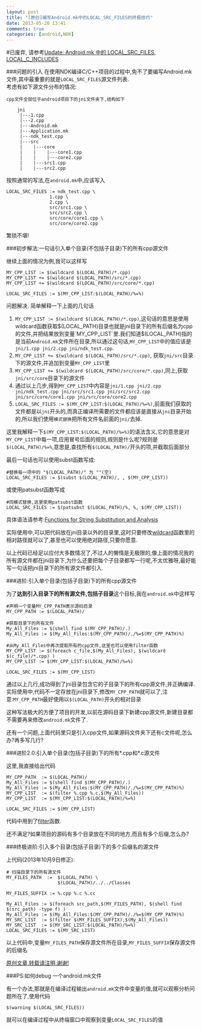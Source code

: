 ```yaml
---
layout: post
title: "[原创]编写Android.mk中的LOCAL_SRC_FILES的终极技巧"
date: 2013-05-20 13:41
comments: true
categories: [android,NDK]
---
```


#已废弃, 请参考[Update: Android.mk 中的 LOCAL_SRC_FILES, LOCAL_C_INCLUDES](/blog/2013/10/12/update-android-dot-mk-with-local-src-files-and-local-c-includes/)
  
  
  
  
  
###问题的引入
在使用NDK编译C/C++项目的过程中,免不了要编写Android.mk文件,其中最重要的就是`LOCAL_SRC_FILES`源文件列表.  
考虑有如下源文件分布的情况:
	
	cpp文件全部位于android项目下的jni文件夹下,结构如下
	
		jni	
		 |---1.cpp
		 |---2.cpp
		 |---Android.mk
		 |---Application.mk
		 |---ndk_test.cpp
		 |---src	
		 |    |---core
		 |    |    |---core1.cpp
		 |    |    |---core2.cpp
		 |    |---src1.cpp
		 |    |---src2.cpp
		 
按照通常的写法,在`android.mk`中,应该写入

	LOCAL_SRC_FILES := ndk_test.cpp \
					1.cpp \
					2.cpp \
					src/src1.cpp \
					src/src2.cpp \
					src/core/core1.cpp \
					src/core/core2.cpp

繁琐不堪!

###初步解法:一句话引入单个目录(不包括子目录)下的所有cpp源文件
<!-- more -->
继续上面的情况为例,我可以这样写

	MY_CPP_LIST := $(wildcard $(LOCAL_PATH)/*.cpp)
	MY_CPP_LIST += $(wildcard $(LOCAL_PATH)/src/*.cpp)
	MY_CPP_LIST += $(wildcard $(LOCAL_PATH)/src/core/*.cpp)

	LOCAL_SRC_FILES := $(MY_CPP_LIST:$(LOCAL_PATH)/%=%)
	
问题解决.
简单解释一下上面的几句话 
 
1. `MY_CPP_LIST := $(wildcard $(LOCAL_PATH)/*.cpp)`,这句话的意思是使用wildcard函数获取$(LOCAL_PATH)目录也就是jni目录下的所有后缀名为cpp的文件,并把结果放到变量`MY_CPP_LIST`里.我们知道$(LOCAL_PATH)指的是当前`Android.mk`文件所在目录,所以通过这句话,`MY_CPP_LIST`中的值应该是`jni/1.cpp jni/2.cpp jni/ndk_test.cpp`.
2. `MY_CPP_LIST += $(wildcard $(LOCAL_PATH)/src/*.cpp)`, 获取`jni/src`目录下的源文件,并追加到变量`MY_CPP_LIST`里
3. `MY_CPP_LIST += $(wildcard $(LOCAL_PATH)/src/core/*.cpp)`,同上,获取`jni/src/core`目录下的源文件
4. 通过以上几步,得到`MY_CPP_LIST`中内容是`jni/1.cpp jni/2.cpp jni/ndk_test.cpp jni/src/src1.cpp jni/src/src2.cpp jni/src/core/core1.cpp jni/src/core/core2.cpp`
4. `LOCAL_SRC_FILES := $(MY_CPP_LIST:$(LOCAL_PATH)/%=%)`,前面我们获取的文件都是以`jni`开头的,而真正编译所需要的文件都应该是直接从`jni`目录开始的,所以我们使用`模式替换`把所有文件名前面的`jni/`去掉.

这里我解释一下`$(MY_CPP_LIST:$(LOCAL_PATH)/%=%)`的语法含义,它的意思是对`MY_CPP_LIST`中每一项,应用冒号后面的规则,规则是什么呢?规则是`$(LOCAL_PATH)/%=%`,意思是,查找所有`$(LOCAL_PATH)/`开头的项,并截取后面部分

最后一句话也可以使用subst函数写成:
	
	#替换每一项中的 "$(LOCAL_PATH)/" 为 ""(空)
	LOCAL_SRC_FILES := $(subst $(LOCAL_PATH)/, , $(MY_CPP_LIST))  
	
或使用patsubst函数写成

	#同模式替换,这里使用patsubst函数
	LOCAL_SRC_FILES := $(patsubst $(LOCAL_PATH)/%, %, $(MY_CPP_LIST))  
	
具体语法请参考:[Functions for String Substitution and Analysis](http://www.gnu.org/software/make/manual/html_node/Text-Functions.html)

实际使用中,可以把代码放在jni目录以外的目录里,这时只要修改[wildcard](http://www.gnu.org/software/make/manual/html_node/Wildcards.html)函数里的相对路径就可以了,甚至也可以使用绝对路径,只要你愿意.

以上代码已经足以应付大多数情况了,不过人的懒惰是无极限的,像上面的情况我的所有源文件都在jni目录下,为什么还要把每个子目录都写一行呢,不太优雅呀,最好能写一句话把jni目录下的所有源文件都引入.


###进阶:引入单个目录(包括子目录)下的所有cpp源文件

为了**达到引入目录下的所有源文件,包括子目录**这个目标,我在`android.mk`中这样写

	#声明一个变量MY_CPP_PATH表示源码目录
	MY_CPP_PATH := $(LOCAL_PATH)/ 
	
	#获取目录下的所有文件	
	My_All_Files := $(shell find $(MY_CPP_PATH)/.)
	My_All_Files := $(My_All_Files:$(MY_CPP_PATH)/./%=$(MY_CPP_PATH)%)
	
	#从My_All_Files中再次提取所有的cpp文件,这里也可以使用filter函数
	MY_CPP_LIST := $(foreach c_file,$(My_All_Files), $(wildcard $(c_file)/*.cpp) ) 
	MY_CPP_LIST := $(MY_CPP_LIST:$(LOCAL_PATH)/%=%)
	
	LOCAL_SRC_FILES := $(MY_CPP_LIST)
	
通过以上几行,成功得到了jni目录包含它的子目录下的所有cpp源文件,并正确编译.实际使用中,代码不一定存放在jni目录下,修改`MY_CPP_PATH`就可以了,注意:`MY_CPP_PATH`最好使用以`$(LOCAL_PATH)`开头的相对目录

这种写法极大的方便了项目的开发,以前在源码目录下新建cpp源文件,新建目录都不需要再来修改`android.mk`文件了.

还有一个问题,上面代码里只是引入cpp文件,如果源码文件夹下还有c文件呢,怎么办?再多写几行?

###进阶2.0:引入单个目录(包括子目录)下的所有\*.cpp和*.c源文件

这里,我直接给出代码

	MY_CPP_PATH  := $(LOCAL_PATH)/
	My_All_Files := $(shell find $(MY_CPP_PATH)/.)
	My_All_Files := $(My_All_Files:$(MY_CPP_PATH)/./%=$(MY_CPP_PATH)%)
	MY_CPP_LIST  := $(filter %.cpp %.c,$(My_All_Files)) 
	MY_CPP_LIST  := $(MY_CPP_LIST:$(LOCAL_PATH)/%=%)

	LOCAL_SRC_FILES := $(MY_CPP_LIST)
	
代码中用到了[filter](http://www.gnu.org/software/make/manual/html_node/Text-Functions.html)函数.
	
还不满足?如果项目的源码有多个目录放在不同的地方,而且有多个后缀,怎么办?

###终极进阶:引入多个目录(包括子目录)下的多个后缀名的源文件

上代码(2013年10月9日修正):
	
	# 扫描目录下的所有源文件
	MY_FILES_PATH  :=  $(LOCAL_PATH) \
	                   $(LOCAL_PATH)/../../Classes

	MY_FILES_SUFFIX := %.cpp %.c %.cc

	My_All_Files := $(foreach src_path,$(MY_FILES_PATH), $(shell find $(src_path) -type f) ) 
	My_All_Files := $(My_All_Files:$(MY_CPP_PATH)/./%=$(MY_CPP_PATH)%)
	MY_SRC_LIST  := $(filter $(MY_FILES_SUFFIX),$(My_All_Files)) 
	MY_SRC_LIST  := $(MY_SRC_LIST:$(LOCAL_PATH)/%=%)
	LOCAL_SRC_FILES := $(MY_SRC_LIST)
	
以上代码中,变量`MY_FILES_PATH`保存源文件所在目录,`MY_FILES_SUFFIX`保存源文件的后缀名


[原创文章,转载请注明,谢谢!](http://blog.ready4go.com/)

###PS:如何debug 一个android.mk文件

有一个办法,那就是在编译过程输出`android.mk`文件中变量的值,就可以观察分析问题所在了,使用代码

	$(warning $(LOCAL_SRC_FILES))
	
就可以在编译过程中从终端窗口中观察到变量`LOCAL_SRC_FILES`的值

